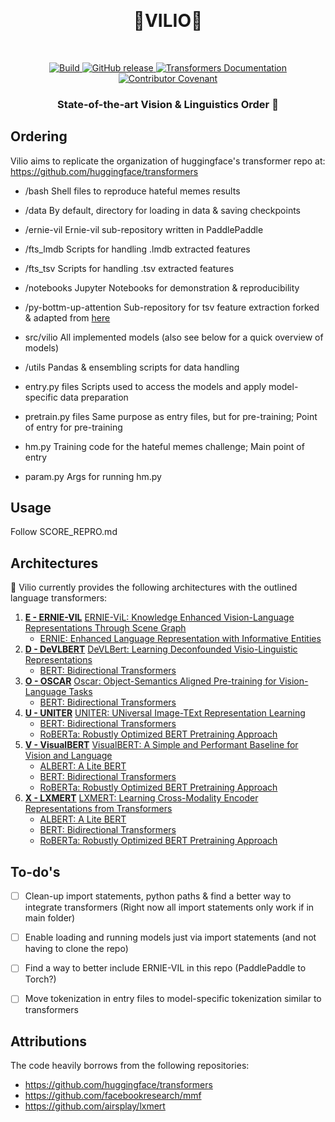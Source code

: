 <p align="center">
    <br>
    <h1 align="center"> 🥶VILIO🥶 </h1> 
    <br>
<p>
<p align="center">
    <a href="https://circleci.com/gh/huggingface/transformers">
        <img alt="Build" src="https://img.shields.io/circleci/build/github/huggingface/transformers/master">
    </a>
    <a href="https://github.com/huggingface/transformers/releases">
        <img alt="GitHub release" src="https://img.shields.io/github/release/huggingface/transformers.svg">
    </a>
    <a href="https://huggingface.co/transformers/index.html">
        <img alt="Transformers Documentation" src="https://img.shields.io/website/http/huggingface.co/transformers/index.html.svg?down_color=red&down_message=offline&up_message=online">
    </a>
    <a href="https://github.com/huggingface/transformers/blob/master/CODE_OF_CONDUCT.md">
        <img alt="Contributor Covenant" src="https://img.shields.io/badge/Contributor%20Covenant-v2.0%20adopted-ff69b4.svg">
    </a>
</p>

<h3 align="center">
<p> State-of-the-art Vision & Linguistics Order 🥶
</h3>


## Ordering

Vilio aims to replicate the organization of huggingface's transformer repo at:
https://github.com/huggingface/transformers

- /bash
Shell files to reproduce hateful memes results

- /data
By default, directory for loading in data & saving checkpoints

- /ernie-vil
Ernie-vil sub-repository written in PaddlePaddle

- /fts_lmdb
Scripts for handling .lmdb extracted features

- /fts_tsv
Scripts for handling .tsv extracted features

- /notebooks
Jupyter Notebooks for demonstration & reproducibility

- /py-bottm-up-attention
Sub-repository for tsv feature extraction forked & adapted from [here](https://github.com/airsplay/py-bottom-up-attention)

- src/vilio
All implemented models (also see below for a quick overview of models)

- /utils
Pandas & ensembling scripts for data handling

- entry.py files
Scripts used to access the models and apply model-specific data preparation

- pretrain.py files
Same purpose as entry files, but for pre-training; Point of entry for pre-training

- hm.py
Training code for the hateful memes challenge; Main point of entry

- param.py
Args for running hm.py


## Usage

Follow SCORE_REPRO.md


## Architectures

🥶 Vilio currently provides the following architectures with the outlined language transformers:

1. **[E - ERNIE-VIL](https://arxiv.org/abs/2006.16934)** [ERNIE-ViL: Knowledge Enhanced Vision-Language Representations Through Scene Graph](https://arxiv.org/abs/2006.16934)
    - [ERNIE: Enhanced Language Representation with Informative Entities](https://arxiv.org/abs/1905.07129)
1. **[D - DeVLBERT](https://arxiv.org/abs/2008.06884)** [DeVLBert: Learning Deconfounded Visio-Linguistic Representations](https://arxiv.org/abs/2008.06884)
    - [BERT: Bidirectional Transformers](https://arxiv.org/abs/1810.04805)
1. **[O - OSCAR](https://arxiv.org/abs/2004.06165)** [Oscar: Object-Semantics Aligned Pre-training for Vision-Language Tasks](https://arxiv.org/abs/2004.06165)
    - [BERT: Bidirectional Transformers](https://arxiv.org/abs/1810.04805)
1. **[U - UNITER](https://arxiv.org/abs/1909.11740)** [UNITER: UNiversal Image-TExt Representation Learning](https://arxiv.org/abs/1909.11740)
    - [BERT: Bidirectional Transformers](https://arxiv.org/abs/1810.04805)
    - [RoBERTa: Robustly Optimized BERT Pretraining Approach](https://arxiv.org/abs/1907.11692)
1. **[V - VisualBERT](https://arxiv.org/abs/1908.03557)** [VisualBERT: A Simple and Performant Baseline for Vision and Language](https://arxiv.org/abs/1908.03557)
    - [ALBERT: A Lite BERT](https://arxiv.org/abs/1909.11942)
    - [BERT: Bidirectional Transformers](https://arxiv.org/abs/1810.04805)
    - [RoBERTa: Robustly Optimized BERT Pretraining Approach](https://arxiv.org/abs/1907.11692)
1. **[X - LXMERT](https://arxiv.org/abs/1908.07490)** [LXMERT: Learning Cross-Modality Encoder Representations from Transformers](https://arxiv.org/abs/1908.07490)
    - [ALBERT: A Lite BERT](https://arxiv.org/abs/1909.11942)
    - [BERT: Bidirectional Transformers](https://arxiv.org/abs/1810.04805)
    - [RoBERTa: Robustly Optimized BERT Pretraining Approach](https://arxiv.org/abs/1907.11692)


## To-do's

- [ ] Clean-up import statements, python paths & find a better way to integrate transformers (Right now all import statements only work if in main folder)
- [ ] Enable loading and running models just via import statements (and not having to clone the repo)
- [ ] Find a way to better include ERNIE-VIL in this repo (PaddlePaddle to Torch?)
- [ ] Move tokenization in entry files to model-specific tokenization similar to transformers


## Attributions

The code heavily borrows from the following repositories:
- https://github.com/huggingface/transformers
- https://github.com/facebookresearch/mmf
- https://github.com/airsplay/lxmert
